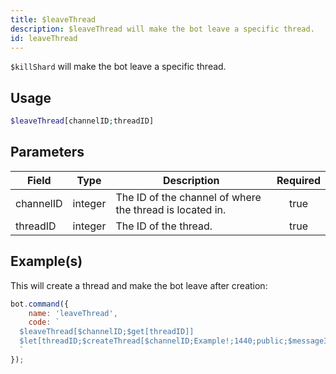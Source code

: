 ```yaml
---
title: $leaveThread
description: $leaveThread will make the bot leave a specific thread.
id: leaveThread
---
```


`$killShard` will make the bot leave a specific thread.

## Usage

```php
$leaveThread[channelID;threadID]
```

## Parameters

| Field     | Type    | Description                                              | Required |
| --------- | ------- | -------------------------------------------------------- | :------: |
| channelID | integer | The ID of the channel of where the thread is located in. |   true   |
| threadID  | integer | The ID of the thread.                                    |   true   |

## Example(s)

This will create a thread and make the bot leave after creation:

```javascript
bot.command({
    name: 'leaveThread',
    code: `
  $leaveThread[$channelID;$get[threadID]]
  $let[threadID;$createThread[$channelID;Example!;1440;public;$messageID;true]]
  `
});
```